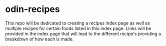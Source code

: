 # odin-recipes
This repo will be dedicated to creating a recipes index page as well as multiple recipes for certain foods listed in this index page. Links will be provided in the index page that will lead to the different recipe's providing a breakdown of how each is made.